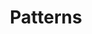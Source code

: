 ---
layout: page.njk
tags: level2
key: patternlibrary_de
title: Patterns
parent: designsystem_de
order: 80
---